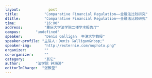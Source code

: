 ```yaml
---
layout: 			post
title:       	  "Comparative Financial Regulation——金融法比较研究"
dtitle:      	  "Comparative Financial Regulation——金融法比较研究"
time: 		  	  "16:00"
address:	  	  "重庆大学法学院二楼学术报告厅"
campus:	  	  "undefined"
speaker:	   	  "Denis Galligan  牛津大学教授"
speaker-profile: "主讲人：Denis Galligan&nbsp;"
speaker-img:	  "http://externie.com/nophoto.png"
organizer:		  ""
co-organizer:	  ""
category:		  "其它"
author:		  "法学院 钟海涛"
editorInCharge:  "张雅莹"
---
```


